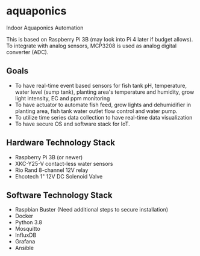# aquaponics

Indoor Aquaponics Automation

This is based on Raspberry Pi 3B (may look into Pi 4 later if budget allows). To integrate with analog sensors, MCP3208 is used as analog digital converter (ADC).

## Goals

* To have real-time event based sensors for fish tank pH, temperature, water level (sump tank), planting area's temperature and humidity, grow light intensity, EC and ppm monitoring
* To have actuator to automate fish feed, grow lights and dehumidifier in planting area, fish tank water outlet flow control and water pump.
* To utilize time series data collection to have real-time data visualization
* To have secure OS and software stack for IoT.

## Hardware Technology Stack

* Raspberry Pi 3B (or newer)
* XKC-Y25-V contact-less water sensors
* Rio Rand 8-channel 12V relay
* Ehcotech 1" 12V DC Solenoid Valve

## Software Technology Stack

* Raspbian Buster (Need additional steps to secure installation)
* Docker
* Python 3.8
* Mosquitto
* InfluxDB
* Grafana
* Ansible
